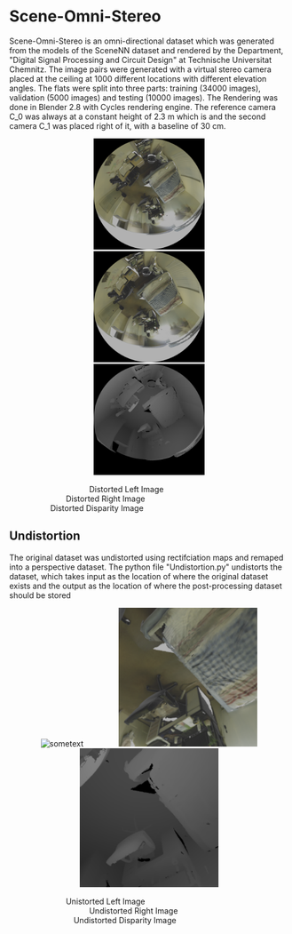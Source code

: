 # Scene-Omni-Stereo

Scene-Omni-Stereo is an omni-directional dataset which was generated from the models of the SceneNN dataset and rendered by the Department, "Digital Signal Processing and Circuit Design" at Technische Universitat Chemnitz. The image pairs were generated with a virtual stereo camera placed at the ceiling at 1000 different locations with different elevation angles. The flats were split into three parts: training (34000 images), validation (5000 images) and testing (10000 images). The Rendering was done in Blender 2.8 with Cycles rendering engine. The reference camera C_0 was always at a constant height of 2.3 m which is and the second camera C_1 was placed right of it, with a baseline of 30 cm.

<p align="center">
  <img src="Resources/Distorted_Left.png" width="200" height="200" hspace="30">
  <img src="Resources/Distorted_Right.png" width="200" height="200" hspace="30">
  <img src="Resources/Distorted_Disparity.png" width="200" height="200" hspace="30">
</p>

<figcaption> &emsp;&emsp;&emsp;&emsp;&emsp;&emsp;&emsp;&emsp;&emsp;&emsp; Distorted Left Image
</figcaption>
<figcaption> &emsp;&emsp;&emsp;&emsp;&emsp;&emsp;&emsp; Distorted Right Image
</figcaption>
<figcaption> &emsp;&emsp;&emsp;&emsp;&emsp; Distorted Disparity Image
</figcaption>


## Undistortion
The original dataset was undistorted using rectifciation maps and remaped into a perspective dataset.
The python file "Undistortion.py" undistorts the dataset, which takes input as the location of where the original dataset exists and the output as the location of where the post-processing dataset should be stored 

<p align="center">
  <img src="Resources/Unistorted_Left.png" alt="sometext" width="250" height="250" hspace="30" figcaption="Album name">
  <img src="Resources/Undistorted_Right.png" width="250" height="250" hspace="30">
  <img src="Resources/Undistorted_Disparity.png" width="250" height="250" hspace="30">
</p>

<figcaption> &emsp;&emsp;&emsp;&emsp;&emsp;&emsp;&emsp; Unistorted Left Image
</figcaption>
<figcaption> &emsp;&emsp;&emsp;&emsp;&emsp;&emsp;&emsp;&emsp;&emsp;&emsp; Undistorted Right Image
</figcaption>
<figcaption> &emsp;&emsp;&emsp;&emsp;&emsp;&emsp;&emsp;&emsp; Undistorted Disparity Image
</figcaption>
